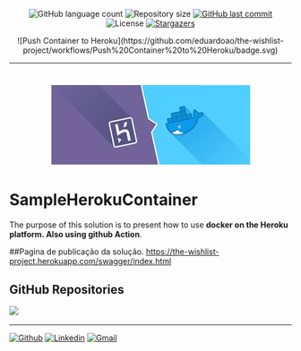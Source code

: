 


<p align="center">
  
  <img alt="GitHub language count" src="https://img.shields.io/github/languages/count/tgmarinho/nlw1?color=%2304D361">

  <img alt="Repository size" src="https://img.shields.io/github/repo-size/eduardoao/sampleherokucontainer">
  	  
  
  <a href="https://github.com/eduardoao/sampleherokucontainer/commits/master">
    <img alt="GitHub last commit" src="https://img.shields.io/github/last-commit/eduardoao/sampleherokucontainer">
  </a>

  <img alt="License" src="https://img.shields.io/badge/license-MIT-brightgreen">
   <a href="https://github.com/eduardoao/sampleherokucontainer/stargazers">
    <img alt="Stargazers" src="https://img.shields.io/github/stars/eduardoao/sampleherokucontainer?style=social">
  </a>
  
</p>

<p align="center">
  ![Push Container to Heroku](https://github.com/eduardoao/the-wishlist-project/workflows/Push%20Container%20to%20Heroku/badge.svg)
<p>
<hr>

<h1 align="center">
    <img alt="SampleHeroContainer" title="#SampleHeroContainer" src="./img/herokudocker1.jpg" />
</h1>


# SampleHerokuContainer 
The purpose of this solution is to present how to use **docker on the Heroku platform. Also using github Action**. 




##Pagina de publicação da solução. 
https://the-wishlist-project.herokuapp.com/swagger/index.html


## GitHub Repositories
<img  src="https://github-readme-stats.vercel.app/api?username=eduardoao&show_icons=true&theme=tokyonight&icon_color=6392DF&hide=prs">

<hr>

[![Github](https://img.shields.io/badge/-Github-000?style=flat&logo=Github&logoColor=white)](https://github.com/eduardoao)
[![Linkedin](https://img.shields.io/badge/-LinkedIn-blue?style=flat&logo=Linkedin&logoColor=white)](https://www.linkedin.com/in/eduardo-alcantara-de-oliveira-mcp-mcts-mcdba-58454712/)
[![Gmail](https://img.shields.io/badge/-Gmail-c14438?style=flat&logo=Gmail&logoColor=white)](mailto:eoalcantara@gmail.com)

